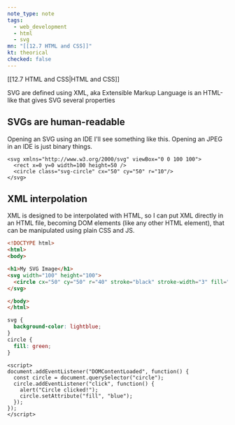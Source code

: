 ```yaml
---
note_type: note
tags:
  - web_development
  - html
  - svg
mn: "[[12.7 HTML and CSS]]"
kt: theorical
checked: false
---
```

[[12.7 HTML and CSS|HTML and CSS]]

SVG are defined using XML, aka Extensible Markup Language is an HTML-like that gives SVG several properties

## SVGs are human-readable
Opening an SVG using an IDE I'll see something like this. Opening an JPEG in an IDE is just binary things.

```SVG
<svg xmlns="http://www.w3.org/2000/svg" viewBox="0 0 100 100">
  <rect x=0 y=0 width=100 height=50 />
  <circle class="svg-circle" cx="50" cy="50" r="10"/>
</svg>
```

## XML interpolation
XML is designed to be interpolated with HTML, so I can put XML directly in an HTML file, becoming DOM elements (like any other HTML element), that can be manipulated using plain CSS and JS. 

```HTML
<!DOCTYPE html>
<html>
<body>

<h1>My SVG Image</h1>
<svg width="100" height="100">
  <circle cx="50" cy="50" r="40" stroke="black" stroke-width="3" fill="red" />
</svg>

</body>
</html>
```

```CSS
svg {
  background-color: lightblue;
}
circle {
  fill: green;
}
```

```JS
<script>
document.addEventListener("DOMContentLoaded", function() {
  const circle = document.querySelector("circle");
  circle.addEventListener("click", function() {
    alert("Circle clicked!");
    circle.setAttribute("fill", "blue");
  });
});
</script>
```